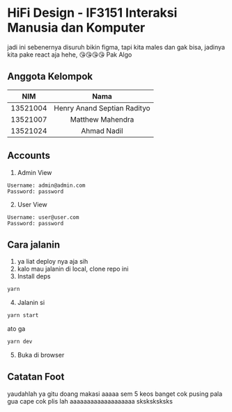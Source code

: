# HiFi Design - IF3151 Interaksi Manusia dan Komputer

jadi ini sebenernya disuruh bikin figma, tapi kita males dan gak bisa, jadinya kita pake react aja hehe, 😘😘😘😘 Pak Algo

## Anggota Kelompok

|   NIM    |            Nama             |
| :------: | :-------------------------: |
| 13521004 | Henry Anand Septian Radityo |
| 13521007 |      Matthew Mahendra       |
| 13521024 |         Ahmad Nadil         |

## Accounts
1. Admin View
```
Username: admin@admin.com
Password: password
```
2. User View
```
Username: user@user.com
Password: password
```

## Cara jalanin

1. ya liat deploy nya aja sih
2. kalo mau jalanin di local, clone repo ini
3. Install deps

```bash
yarn
```

4. Jalanin si

```bash
yarn start
```

ato ga

```bash
yarn dev
```

5. Buka di browser


## Catatan Foot
yaudahlah ya gitu doang makasi aaaaa sem 5 keos banget cok pusing pala gua cape cok plis lah aaaaaaaaaaaaaaaaaaa sksksksksks
